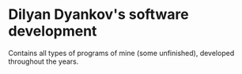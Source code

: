 # Dilyan Dyankov's software development
Contains all types of programs of mine (some unfinished), developed throughout the years.
